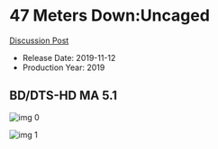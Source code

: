 # 47 Meters Down:Uncaged

[Discussion Post](https://www.avsforum.com/threads/bass-eq-for-filtered-movies.2995212/post-58772570)

* Release Date: 2019-11-12
* Production Year: 2019

## BD/DTS-HD MA 5.1

![img 0](https://i.imgur.com/mShjFg8.jpg)

![img 1](https://i.imgur.com/KmcvRQJ.png)

